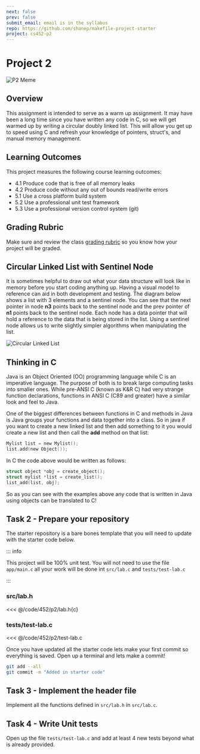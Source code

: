 ```yaml
---
next: false
prev: false
submit_email: email is in the syllabus
repo: https://github.com/shanep/makefile-project-starter
project: cs452-p2
---
```

# Project 2

![P2 Meme](./images/p2-meme.jpg)

## Overview

This assignment is intended to serve as a warm up assignment. It may have been a
long time since you have written any code in C, so we will get warmed up by
writing a circular doubly linked list. This will allow you get up to speed using
C and refresh your knowledge of pointers, struct's, and manual memory
management.

## Learning Outcomes

This project measures the following course learning outcomes:

- 4.1 Produce code that is free of all memory leaks
- 4.2 Produce code without any out of bounds read/write errors
- 5.1 Use a cross platform build system
- 5.2 Use a professional unit test framework
- 5.3 Use a professional version control system (git)

## Grading Rubric

Make sure and review the class [grading rubric](grading-rubric.md) so you know how your project will
be graded.


## Circular Linked List with Sentinel Node

It is sometimes helpful to draw out what your data structure will look
like in memory before you start coding anything up. Having a visual
model to reference can aid in both development and testing. The diagram
below shows a list with 3 elements and a sentinel node. You can see that
the next pointer in node **n3** points back to the sentinel node and the
prev pointer of **n1** points back to the sentinel node. Each node has a
data pointer that will hold a reference to the data that is being stored
in the list. Using a sentinel node allows us to write slightly simpler
algorithms when manipulating the list.

![Circular Linked List](./images/sentinel-list.png)

## Thinking in C

Java is an Object Oriented (OO) programming language while C is an
imperative language. The purpose of both is to break large computing
tasks into smaller ones. While pre-ANSI C (known as K&R C) had very
strange function declarations, functions in ANSI C (C89 and greater)
have a similar look and feel to Java.

One of the biggest differences between functions in C and methods in
Java is Java groups your functions and data together into a class. So in
java if you want to create a new linked list and then add something to
it you would create a new list and then call the **add** method on that
list:

```c
Mylist list = new Mylist();
list.add(new Object());
```

In C the code above would be written as follows:

```c
struct object *obj = create_object();
struct mylist *list = create_list();
list_add(list, obj);
```

So as you can see with the examples above any code that is written in Java using objects can be
translated to C!

<!--@include: ../../../parts/project-setup-boiler.md -->

## Task 2 - Prepare your repository

The starter repository is a bare bones template that you will need to update with the starter code
below.

::: info

This project will be 100% unit test. You will not need to use the file `app/main.c` all your work
will be done int `src/lab.c` and `tests/test-lab.c`

:::

### src/lab.h

<<< @/code/452/p2/lab.h{c}

### tests/test-lab.c

<<< @/code/452/p2/test-lab.c

Once you have updated all the starter code lets make your first commit so everything is saved. Open
up a terminal and lets make a commit!

```bash
git add --all
git commit -m "Added in starter code"
```

## Task 3 - Implement the header file

Implement all the functions defined in `src/lab.h` in `src/lab.c`.

## Task 4 - Write Unit tests

Open up the file `tests/test-lab.c` and add at least 4 new tests beyond what is already provided.

<!--@include: ../../../parts/project-submit-boiler.md -->
